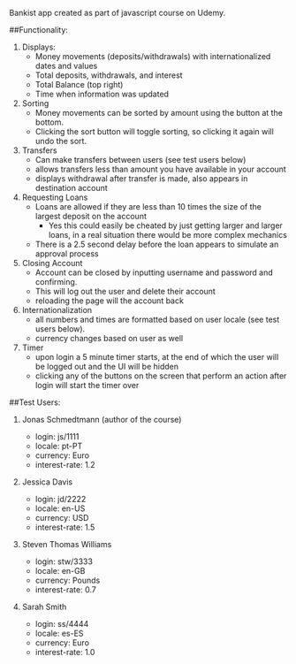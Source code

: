 Bankist app created as part of javascript course on Udemy.

##Functionality:

1. Displays:
   - Money movements (deposits/withdrawals) with internationalized dates and values
   - Total deposits, withdrawals, and interest
   - Total Balance (top right)
   - Time when information was updated
2. Sorting
   - Money movements can be sorted by amount using the button at the bottom.
   - Clicking the sort button will toggle sorting, so clicking it again will undo the sort.
3. Transfers
   - Can make transfers between users (see test users below)
   - allows transfers less than amount you have available in your account
   - displays withdrawal after transfer is made, also appears in destination account
4. Requesting Loans
   - Loans are allowed if they are less than 10 times the size of the largest deposit on the account
     - Yes this could easily be cheated by just getting larger and larger loans, in a real situation there would be more complex mechanics
   - There is a 2.5 second delay before the loan appears to simulate an approval process
5. Closing Account
   - Account can be closed by inputting username and password and confirming.
   - This will log out the user and delete their account
   - reloading the page will the account back
6. Internationalization
   - all numbers and times are formatted based on user locale (see test users below).
   - currency changes based on user as well
7. Timer
   - upon login a 5 minute timer starts, at the end of which the user will be logged out and the UI will be hidden
   - clicking any of the buttons on the screen that perform an action after login will start the timer over

##Test Users:

1. Jonas Schmedtmann (author of the course)

   - login: js/1111
   - locale: pt-PT
   - currency: Euro
   - interest-rate: 1.2

2. Jessica Davis

   - login: jd/2222
   - locale: en-US
   - currency: USD
   - interest-rate: 1.5

3. Steven Thomas Williams

   - login: stw/3333
   - locale: en-GB
   - currency: Pounds
   - interest-rate: 0.7

4. Sarah Smith
   - login: ss/4444
   - locale: es-ES
   - currency: Euro
   - interest-rate: 1.0
